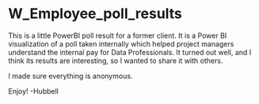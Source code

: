 # W_Employee_poll_results
This is a little PowerBI poll result for a former client. It is a Power BI visualization of a poll taken 
internally which helped project managers understand the internal pay for Data Professionals. It turned out well,
and I think its results are interesting, so I wanted to share it with others.

I made sure everything is anonymous.

Enjoy!
-Hubbell
